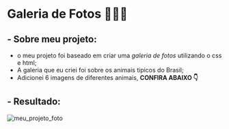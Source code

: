 # Galeria de Fotos 📸📸📸

## - Sobre meu projeto:
- o meu projeto foi baseado em criar uma _galeria de fotos_ utilizando o css e html;
- A galeria que eu criei foi sobre os animais tipicos do Brasil;
- Adicionei 6 imagens de diferentes animais, **CONFIRA ABAIXO 👇**
## - Resultado: 


![meu_projeto_foto](https://github.com/viniciusielo4/Galeria-de-Fotos/assets/162700647/cfb89a2e-ea66-46cf-8e18-3e7505818fab)
